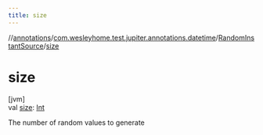 ```yaml
---
title: size
---
```

//[annotations](../../../index.html)/[com.wesleyhome.test.jupiter.annotations.datetime](../index.html)/[RandomInstantSource](index.html)/[size](size.html)



# size



[jvm]\
val [size](size.html): [Int](https://kotlinlang.org/api/latest/jvm/stdlib/kotlin/-int/index.html)



The number of random values to generate




